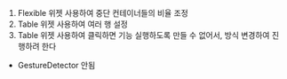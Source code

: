 1. Flexible 위젯 사용하여 중단 컨테이너들의 비율 조정
2. Table 위젯 사용하여 여러 행 설정
3. Table 위젯 사용하여 클릭하면 기능 실행하도록 만들 수 없어서, 방식 변경하여 진행하려 한다 
- GestureDetector 안됨
